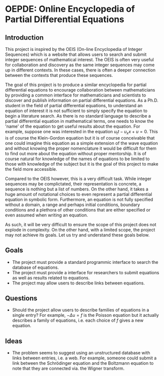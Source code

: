 # OEPDE: Online Encyclopedia of Partial Differential Equations

## Introduction

This project is inspired by the OEIS (On-line Encyclopedia of Integer Sequences) which is a website that allows users to search and submit integer sequences of mathematical interest. The OEIS is often very useful for collaboration and discovery as the same integer sequences may come up in different contexts. In these cases, there is often a deeper connection between the contexts that produce these sequences.

The goal of this project is to produce a similar encyclopedia for partial differential equations to encourage collaboration between mathematicians by providing a common interface for mathematicians and scientists to discover and publish information on partial differential equations. As a Ph.D. student in the field of partial differential equations, to understand an equation of interest it is not sufficient to simply specify the equation to begin a literature search. As there is no standard language to describe a partial differential equation in mathematical terms, one needs to know the 'name' of the equation to get useful results about the equation. For example, suppose one was interested in the equation $u_tt - u_xx + u = 0$. This is of course the Klein-Gordon equation but it is of course conceivable that one could imagine this equation as a simple extension of the wave equation and without knowing the proper nomenclature it would be difficult for them to find out more about the equation without proper mentorship. It is of course natural for knowledge of the names of equations to be limited to those with knowledge of the subject but it is the goal of this project to make the field more accessible.

Compared to the OEIS however, this is a very difficult task. While integer sequences may be complictated, their representation is concrete, a sequence is nothing but a list of numbers. On the other hand, it takes a huge amount of notational choices to even represent a partial differential equation in symbolic form. Furthermore, an equation is not fully specified without a domain, a range and perhaps initial conditions, boundary conditions and a plethora of other conditions that are either specified or even assumed when writing an equation.

As such, it will be very difficult to ensure the scope of this project does not explode in complexity. On the other hand, with a limited scope, the project may not achieve its goals. Let us try and understand these goals below.

## Goals

- The project must provide a standard programmic interface to search the database of equations.
- The project must provide a interface for researchers to submit equations as well as results related to equations.
- The project may allow users to describe links between equations.

## Questions
- Should the project allow users to describe families of equations in a single entry? For example, $-\Delta u = f$ is the Poisson equation but it actually describes a family of equations, i.e. each choice of $f$ gives a new equation.

## Ideas
- The problem seems to suggest using an unstructured database with links between entries, i.e. a web. For example, someone could submit a link between the Schrödinger equation and the Boltzmann equation to note that they are connected via. the Wigner transform.
